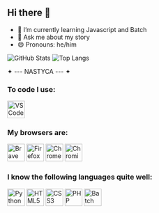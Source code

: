 ## Hi there 👋

- 🌱 I’m currently learning Javascript and Batch
- 💬 Ask me about my story
- 😄 Pronouns: he/him

![GitHub Stats](https://github-readme-stats.vercel.app/api?username=Nastyca&show_icons=true&theme=radical) 
![Top Langs](https://github-readme-stats.vercel.app/api/top-langs/?username=Nastyca&layout=compact&theme=radical)

✦ --- NASTYCA --- ✦

### To code I use:
<img src="https://upload.wikimedia.org/wikipedia/commons/thumb/9/9a/Visual_Studio_Code_1.35_icon.svg/1024px-Visual_Studio_Code_1.35_icon.svg.png" width="40" height="40" alt="VSCode Logo" />

### My browsers are:
<img src="https://logodownload.org/wp-content/uploads/2022/04/brave-logo-1.png" width="40" height="40" alt="Brave Browser" />
<img src="https://upload.wikimedia.org/wikipedia/commons/8/84/Mozilla_Firefox_3.5_logo.png" width="40" height="40" alt="Firefox Logo" />
<img src="https://upload.wikimedia.org/wikipedia/commons/thumb/e/e1/Google_Chrome_icon_%28February_2022%29.svg/2048px-Google_Chrome_icon_%28February_2022%29.svg.png" width="40" height="40" alt="Chrome Logo" />
<img src="https://upload.wikimedia.org/wikipedia/commons/2/28/Chromium_Logo.svg" width="40" height="40" alt="Chromium Logo" />

### I know the following languages quite well:
<img src="https://www.python.org/static/community_logos/python-logo.png" width="40" height="40" alt="Python Logo" />
<img src="https://upload.wikimedia.org/wikipedia/commons/6/61/HTML5_logo_and_wordmark.svg" width="40" height="40" alt="HTML5 Logo" />
<img src="https://upload.wikimedia.org/wikipedia/commons/d/d5/CSS3_logo_and_wordmark.svg" width="40" height="40" alt="CSS3 Logo" />
<img src="https://www.php.net/images/logos/php-logo.svg" width="40" height="40" alt="PHP Logo" />
<img src="https://upload.wikimedia.org/wikipedia/commons/3/33/Bash_Logo_Colored.svg" width="40" height="40" alt="Batch Script Logo" />
